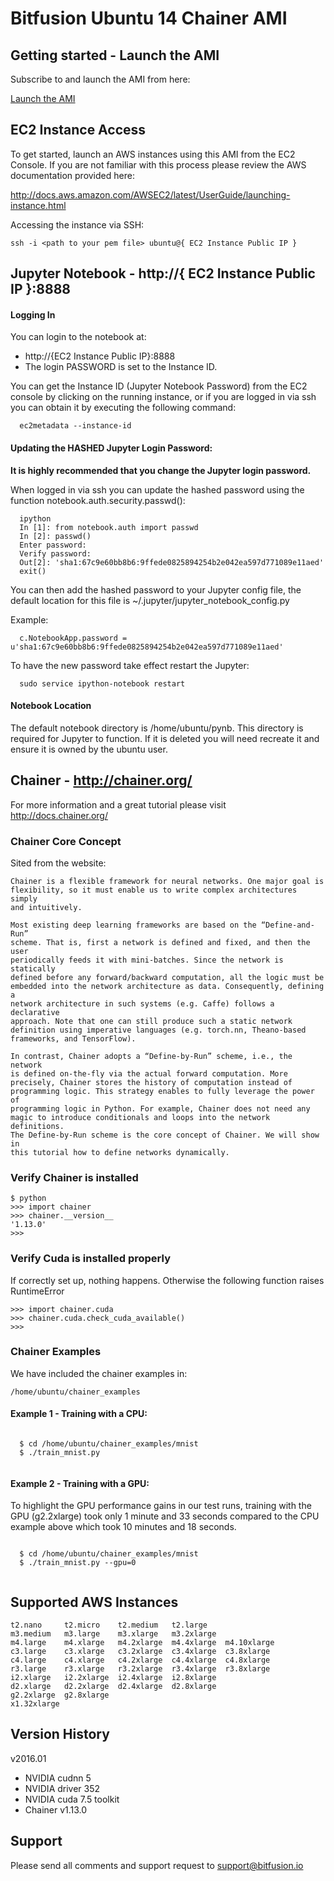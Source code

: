Bitfusion Ubuntu 14 Chainer AMI
==============================================================================


Getting started - Launch the AMI
-------------------------------------------------------------------------------

Subscribe to and launch the AMI from here:

[Launch the AMI](http://www.bitfusion.io/boost-machine-images/)


EC2 Instance Access
-------------------------------------------------------------------------------

To get started, launch an AWS instances using this AMI from the EC2
Console. If you are not familiar with this process please review the AWS
documentation provided here:

http://docs.aws.amazon.com/AWSEC2/latest/UserGuide/launching-instance.html

Accessing the instance via SSH:

```
ssh -i <path to your pem file> ubuntu@{ EC2 Instance Public IP }
```

Jupyter Notebook - http://{ EC2 Instance Public IP }:8888
-------------------------------------------------------------------------------

#### Logging In

You can login to the notebook at:

  * http://{EC2 Instance Public IP}:8888
  * The login PASSWORD is set to the Instance ID.

You can get the Instance ID (Jupyter Notebook Password) from the EC2 console by
clicking on the running instance, or if you are logged in via ssh you can obtain
it by executing the following command:

```
  ec2metadata --instance-id
```


#### Updating the HASHED Jupyter Login Password:

**It is highly recommended that you change the Jupyter login password.**

When logged in via ssh you can update the hashed password using the function
notebook.auth.security.passwd():

```
  ipython
  In [1]: from notebook.auth import passwd
  In [2]: passwd()
  Enter password:
  Verify password:
  Out[2]: 'sha1:67c9e60bb8b6:9ffede0825894254b2e042ea597d771089e11aed'
  exit()
```

You can then add the hashed password to your Jupyter config file, the default
location for this file is ~/.jupyter/jupyter_notebook_config.py

Example:

```
  c.NotebookApp.password = u'sha1:67c9e60bb8b6:9ffede0825894254b2e042ea597d771089e11aed'
```

To have the new password take effect restart the Jupyter:

```
  sudo service ipython-notebook restart
```


#### Notebook Location

The default notebook directory is /home/ubuntu/pynb.  This directory is
required for Jupyter to function.  If it is deleted you will need
recreate it and ensure it is owned by the ubuntu user.

Chainer - http://chainer.org/
------------------------------------------------------------------------

For more information and a great tutorial please visit http://docs.chainer.org/


### Chainer Core Concept

Sited from the website:

```
Chainer is a flexible framework for neural networks. One major goal is
flexibility, so it must enable us to write complex architectures simply
and intuitively.

Most existing deep learning frameworks are based on the “Define-and-Run”
scheme. That is, first a network is defined and fixed, and then the user
periodically feeds it with mini-batches. Since the network is statically
defined before any forward/backward computation, all the logic must be
embedded into the network architecture as data. Consequently, defining a
network architecture in such systems (e.g. Caffe) follows a declarative
approach. Note that one can still produce such a static network
definition using imperative languages (e.g. torch.nn, Theano-based
frameworks, and TensorFlow).

In contrast, Chainer adopts a “Define-by-Run” scheme, i.e., the network
is defined on-the-fly via the actual forward computation. More
precisely, Chainer stores the history of computation instead of
programming logic. This strategy enables to fully leverage the power of
programming logic in Python. For example, Chainer does not need any
magic to introduce conditionals and loops into the network definitions.
The Define-by-Run scheme is the core concept of Chainer. We will show in
this tutorial how to define networks dynamically.
```

### Verify Chainer is installed
```
$ python
>>> import chainer
>>> chainer.__version__
'1.13.0'
>>>
```
 
 
### Verify Cuda is installed properly 

If correctly set up, nothing happens. Otherwise the following function raises RuntimeError
```
>>> import chainer.cuda
>>> chainer.cuda.check_cuda_available() 
>>>
```

### Chainer Examples

We have included the chainer examples in:
``` 
/home/ubuntu/chainer_examples
```


#### Example 1 - Training with a CPU:

```
  
  $ cd /home/ubuntu/chainer_examples/mnist
  $ ./train_mnist.py
  
```


#### Example 2 - Training with a GPU:

To highlight the GPU performance gains in our test runs, training with the GPU (g2.2xlarge)
took only 1 minute and 33 seconds compared to the CPU example above which took
10 minutes and 18 seconds.


```
  
  $ cd /home/ubuntu/chainer_examples/mnist  
  $ ./train_mnist.py --gpu=0
  
```

Supported AWS Instances
-------------------------------------------------------------------------------
```
t2.nano     t2.micro    t2.medium   t2.large
m3.medium	m3.large	m3.xlarge	m3.2xlarge
m4.large	m4.xlarge	m4.2xlarge	m4.4xlarge	m4.10xlarge
c3.large	c3.xlarge	c3.2xlarge	c3.4xlarge	c3.8xlarge
c4.large	c4.xlarge	c4.2xlarge	c4.4xlarge	c4.8xlarge
r3.large	r3.xlarge	r3.2xlarge	r3.4xlarge	r3.8xlarge
i2.xlarge	i2.2xlarge	i2.4xlarge	i2.8xlarge
d2.xlarge	d2.2xlarge	d2.4xlarge	d2.8xlarge
g2.2xlarge	g2.8xlarge
x1.32xlarge
```

Version History
-------------------------------------------------------------------------------


v2016.01

 * NVIDIA cudnn 5
 * NVIDIA driver 352
 * NVIDIA cuda 7.5 toolkit
 * Chainer v1.13.0




Support
-------------------------------------------------------------------------------

Please send all comments and support request to support@bitfusion.io

